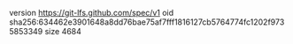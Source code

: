 version https://git-lfs.github.com/spec/v1
oid sha256:634462e3901648a8dd76bae75af7fff1816127cb5764774fc1202f9735853349
size 4684
